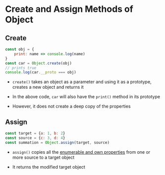 # Create and Assign Methods of Object

## Create

```js
const obj = {
    print: name => console.log(name)
}
const car = Object.create(obj)
// prints true
console.log(car.__proto === obj)
```

- `create()` takes an object as a parameter and using it as a prototype, creates
a new object and returns it

- In the above code, `car` will also have the `print()` method in its prototype

- However, it does not create a deep copy of the properties

## Assign

```js
const target = {a: 1, b: 2}
const source = {c: 3, d: 4}
const summation = Object.assign(target, source)
```

- `assign()` copies all the [enumerable and own properties](Properties.md) from
one or more source to a target object

- It returns the modified target object
